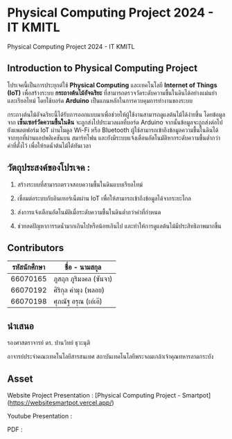 # **Physical Computing Project 2024 - IT KMITL**

 Physical Computing Project 2024 - IT KMITL

## Introduction to Physical Computing Project
โปรเจคนี้เป็นการประยุกต์ใช้ **Physical Computing** และเทคโนโลยี **Internet of Things (IoT)** เพื่อสร้างระบบ **กระถางต้นไม้อัจฉริยะ** ที่สามารถตรวจวัดระดับความชื้นในดินได้อย่างแม่นยำและเรียลไทม์ โดยใช้บอร์ด **Arduino** เป็นแกนหลักในการควบคุมการทำงานของระบบ

กระถางต้นไม้อัจฉริยะนี้ได้รับการออกแบบมาเพื่อช่วยให้ผู้ใช้งานสามารถดูแลต้นไม้ได้ง่ายขึ้น โดยข้อมูลจาก **เซ็นเซอร์วัดความชื้นในดิน** จะถูกส่งไปประมวลผลที่บอร์ด Arduino จากนั้นข้อมูลจะถูกส่งต่อไปยังแพลตฟอร์ม IoT ผ่านโมดูล Wi-Fi หรือ Bluetooth ผู้ใช้สามารถเข้าถึงข้อมูลความชื้นในดินได้จากทุกที่ผ่านแอปพลิเคชันบน
สมาร์ทโฟน และยังมีระบบแจ้งเตือนอัตโนมัติหากระดับความชื้นต่ำกว่าค่าที่ตั้งไว้ เพื่อให้รดน้ำต้นไม้ได้ทันเวลา

## วัตถุประสงค์ของโปรเจค :

 1. สร้างระบบที่สามารถตรวจสอบความชื้นในดินแบบเรียลไทม์

 2. เชื่อมต่อระบบกับอินเทอร์เน็ตผ่าน IoT เพื่อให้สามารถเข้าถึงข้อมูลได้จากระยะไกล

 3. ส่งการแจ้งเตือนอัตโนมัติเมื่อระดับความชื้นในดินต่ำกว่าค่าที่กำหนด

 4. ช่วยลดปัญหาการรดน้ำมากเกินไปหรือน้อยเกินไป และทำให้การดูแลต้นไม้มีประสิทธิภาพมากขึ้น

## Contributors

| รหัสนักศึกษา | ชื่อ - นามสกุล |
|--|--|
| 66070165 | ภูสฤก ภูริมงคล (ซันจา)
| 66070192 | ศิริกุล คำมุง (พลอย) 
| 66070198 | ศุภณัฐ อรุณ (เอ่เอ๊) 


## นำเสนอ

รองศาสตราจารย์ ดร. ปานวิทย์ ธุวะนุติ

อาจารย์ประจำคณะเทคโนโลยีสารสนเทศ สถาบันเทคโนโลยีพระจอมเกล้าเจ้าคุณทหารลาดกระบัง

## Asset
Website Project Presentation : [Physical Computing Project - Smartpot]
(https://websitesmartpot.vercel.app/)

Youtube Presentation : 

PDF :
